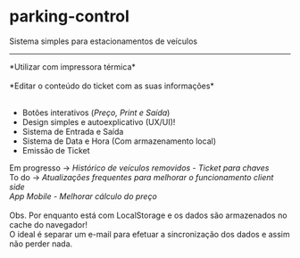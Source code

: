 # parking-control

Sistema simples para estacionamentos de veículos <br>
<hr>
*Utilizar com impressora térmica* <br><br>
*Editar o conteúdo do ticket com as suas informações* <br><br>

- Botões interativos (*Preço, Print e Saída*)
- Design simples e autoexplicativo (UX/UI)!
- Sistema de Entrada e Saída
- Sistema de Data e Hora (Com armazenamento local)
- Emissão de Ticket

Em progresso -> *Histórico de veículos removidos - Ticket para chaves* <br>
To do -> *Atualizações frequentes para melhorar o funcionamento client side <br> App Mobile - Melhorar cálculo do preço* <br><br>
Obs. Por enquanto está com LocalStorage e os dados são armazenados no cache do navegador! <br> O ideal é separar um e-mail para efetuar a sincronização dos dados e assim não perder nada.
